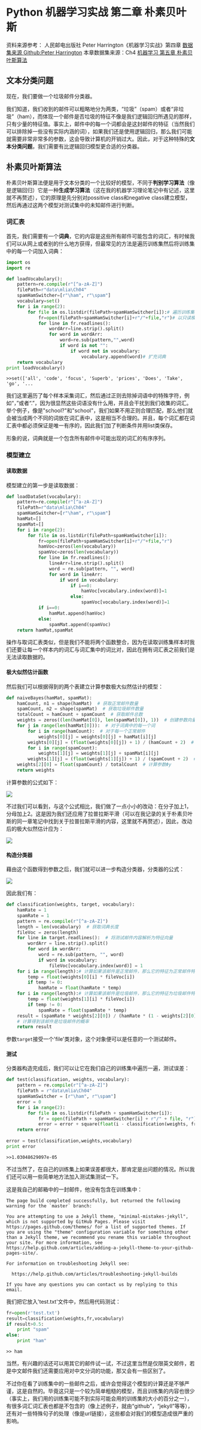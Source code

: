 # Python 机器学习实战 第二章 朴素贝叶斯

资料来源参考：
人民邮电出版社 Peter Harrington《机器学习实战》第四章
[数据集来源 Github:Peter Harrington](https://github.com/pbharrin/machinelearninginaction)
本章数据集来源：Ch4
[机器学习 第五章 朴素贝叶斯算法](https://zyzypeter.github.io/2017/07/22/machine-learning-ch5-Naive-Bayes/)

## 文本分类问题

现在，我们要做一个垃圾邮件分类器。

我们知道，我们收到的邮件可以粗略地分为两类，“垃圾”（spam）或者“非垃圾”（ham），而体现一个邮件是否垃圾的特征不像是我们逻辑回归所遇见的那样，只有少量的特征值。事实上，邮件中的每一个词都会是这封邮件的特征（当然我们可以排除掉一些没有实际内涵的词），如果我们还是使用逻辑回归，那么我们可能就需要非常非常多的参数，这会导致计算机的开销过大。因此，对于这种特殊的**文本分类问题**，我们需要有比逻辑回归模型更合适的分类器。

## 朴素贝叶斯算法

朴素贝叶斯算法便是用于文本分类的一个比较好的模型，不同于**判别学习算法**（像是逻辑回归）它是一种**生成学习算法**（这在我的机器学习理论笔记中有记述，这里就不再赘述），它的原理是先分别对possitive class和negative class建立模型，然后再通过这两个模型对测试集中的未知邮件进行判断。

### 词汇表

首先，我们需要有一个**词典**，它的内容是这些所有邮件可能包含的词汇，有时候我们可以从网上或者别的什么地方获得，但最常见的方法是遍历训练集然后将训练集中的每一个词加入词典：

```python
import os
import re

def loadVocabulary():
    pattern=re.compile(r"[^a-zA-Z]")
    filePath=r"data\mlia\Ch04"
    spamHamSwitcher=[r"\ham", r"\spam"]
    vocabulary=set()
    for i in range(2):
        for file in os.listdir(filePath+spamHamSwitcher[i]):# 遍历训练集中邮件所在的文件夹中的所有文件
            fr=open(filePath+spamHamSwitcher[i]+r"/"+file,"r")# 以只读模式打开一个样本
            for line in fr.readlines():
                wordArr=line.strip().split()
                for word in wordArr:
                    word=re.sub(pattern,"",word)
                    if word is not "":
                        if word not in vocabulary:
                            vocabulary.append(word)# 扩充词典
    return vocabulary
print loadVocabulary()
```
```
>>set(['all', 'code', 'focus', 'Superb', 'prices', 'Does', 'Take', 'go', '...
```

我们这里遍历了每个样本采集词汇，然后通过正则去除掉词语中的特殊字符，例如“，”或者“.”，因为很显然这些词语没有什么用，并且会干扰到我们收集的词汇。举个例子，像是"school?"和"school"，我们如果不用正则合理匹配，那么他们就会被当成两个不同的词放在词汇表中，这是相当不合理的。并且，每个词汇都在词汇表中都必须保证是唯一有序的，因此我们加了判断条件并用list类保存。

形象的说，词典就是一个包含所有邮件中可能出现的词汇的有序序列。

### 模型建立

#### 读取数据

模型建立的第一步是读取数据：

```python
def loadDataSet(vocabulary):
    pattern=re.compile(r"[^a-zA-Z]")
    filePath=r"data\mlia\Ch04"
    spamHamSwitcher=[r"\ham", r"\spam"]
    hamMat=[]
    spamMat=[]
    for i in range(2):
        for file in os.listdir(filePath+spamHamSwitcher[i]):
            fr=open(filePath+spamHamSwitcher[i]+r"/"+file,"r")
            hamVoc=zeros(len(vocabulary))
            spamVoc=zeros(len(vocabulary))
            for line in fr.readlines():
                lineArr=line.strip().split()
                word = re.sub(pattern, "", word)
                for word in lineArr:
                    if word in vocabulary:
                        if i==0:
                            hamVoc[vocabulary.index(word)]=1
                        else:
                            spamVoc[vocabulary.index(word)]=1
            if i==0:
                hamMat.append(hamVoc)
            else:
                spamMat.append(spamVoc)
    return hamMat,spamMat
```

操作与取词汇表类似，但是我们不能将两个函数整合，因为在读取训练集样本时我们还要让每一个样本内的词汇与词汇集中的词比对，因此在拥有词汇表之前我们是无法读取数据的。

#### 极大似然估计函数

然后我们可以根据得到的两个表建立计算参数极大似然估计的模型：

```python
def naiveBayes(hamMat, spamMat):
    hamCount, n1 = shape(hamMat)  # 获取正常邮件数量
    spamCount, n2 = shape(spamMat)  # 获取垃圾邮件数量
    totalCount = hamCount + spamCount  # 获取邮件总数
    weights = zeros((len(hamMat[0]), len(spamMat[0]), 1))  # 创建参数向量组
    for j in range(len(hamMat[0])):  # 对于词典中的每一个词
        for i in range(hamCount):  # 对于每一个正常邮件
            weights[0][j] = weights[0][j] + hamMat[i][j]
        weights[0][j] = (float(weights[0][j]) + 1) / (hamCount + 2)  # 计算参数Φ1
        for i in range(spamCount):
            weights[1][j] = weights[1][j] + spamMat[i][j]
        weights[1][j] = (float(weights[1][j]) + 1) / (spamCount + 2)  # 计算参数Φ0
    weights[2][0] = float(spamCount) / totalCount  # 计算参数Φy
    return weights
```

计算参数的公式如下：

![](img\mla2-1.png)

不过我们可以看到，与这个公式相比，我们做了一点小小的改动：在分子加上1，分母加上2。这是因为我们还应用了拉普拉斯平滑（可以在我记录的关于朴素贝叶斯的同一章笔记中找到关于拉普拉斯平滑的内容，这里就不再赘述），因此，改动后的极大似然估计应为：

![](img\mla2-2.png)

#### 构造分类器

藉由这个函数得到参数之后，我们就可以进一步构造分类器，分类器的公式：

![](img\mla2-3.png)

因此我们有：

```python
def classification(weights, target, vocabulary):
    hamRate = 1
    spamRate = 1
    pattern = re.compile(r"[^a-zA-Z]")
    length = len(vocabulary)  # 获取词典长度
    fileVoc = zeros(length)
    for line in target.readlines():  # 将测试邮件内容解析为特征向量
        wordArr = line.strip().split()
        for word in wordArr:
            word = re.sub(pattern, "", word)
            if word in vocabulary:
                fileVoc[vocabulary.index(word)] = 1
    for i in range(length):# 计算如果该邮件是正常邮件，那么它的特征为正常邮件特征的概率
        temp = float(weights[0][i] * fileVoc[i])
        if temp != 0:
            hamRate = float(hamRate * temp)
    for i in range(length):# 计算如果该邮件是垃圾邮件，那么它的特征为垃圾邮件特征的概率
        temp = float(weights[1][i] * fileVoc[i])
        if temp != 0:
            spamRate = float(spamRate * temp)
    result = (spamRate * weights[2][0]) / (hamRate * (1 - weights[2][0]) + spamRate * weights[2][0])
    # 计算得到该邮件是垃圾邮件的概率
    return result
```

参数`target`接受一个'file'类对象，这个对象便可以是任意的一个测试邮件。

#### 测试

分类器构造完成后，我们可以让它在我们自己的训练集中遍历一遍，测试误差：

```python
def test(classification, weights, vocabulary):
    pattern = re.compile(r"[^a-zA-Z]")
    filePath = r"data\mlia\Ch04"
    spamHamSwitcher = [r"\ham", r"\spam"]
    error = 0
    for i in range(2):
        for file in os.listdir(filePath + spamHamSwitcher[i]):
            fr = open(filePath + spamHamSwitcher[i] + r"/" + file, "r")
            error = error + square(float(i - classification(weights, fr, vocabulary)))
    return error
    
error = test(classification,weights,vocabulary)
print error
```

```
>>1.03048629097e-05
```

不过当然了，在自己的训练集上如果误差都很大，那肯定是出问题的情况。所以我们还可以用一些简单地方法加入测试集测试一下。

这是我自己的邮箱中的一封邮件，他没有包含在训练集中：

```
The page build completed successfully, but returned the following warning for the `master` branch:

You are attempting to use a Jekyll theme, "minimal-mistakes-jekyll", which is not supported by GitHub Pages. Please visit https://pages.github.com/themes/ for a list of supported themes. If you are using the "theme" configuration variable for something other than a Jekyll theme, we recommend you rename this variable throughout your site. For more information, see https://help.github.com/articles/adding-a-jekyll-theme-to-your-github-pages-site/.

For information on troubleshooting Jekyll see:

  https://help.github.com/articles/troubleshooting-jekyll-builds

If you have any questions you can contact us by replying to this email.
```

我们把它放入'test.txt'文件中，然后用代码测试：

```python
fr=open(r'test.txt')
result=classification(weights,fr,vocabulary)
if result>0.5:
    print "spam"
else:
    print "ham"
```

```
>> ham
```

当然，有兴趣的话还可以用其它的邮件试一试，不过这里当然是仅限英文邮件，若是中文邮件我们还需要应用对中文分词的功能，那又会有一些区别了。

不过你在看了训练集中的一些邮件之后，或许会觉得这个模型的计算还是不够严谨，这是自然的。毕竟这只是一个较为简单粗糙的模型，而且训练集的内容也很少（事实上，我们用的训练集可能不到实际可能会用的训练集的大小的百分之一），有很多词汇词汇表也都是不包含的（像上述例子，就由“github”，“jekyll”等等），还有对一些特殊句子的处理（像是url链接），这些都会对我们的模型造成很严重的影响。